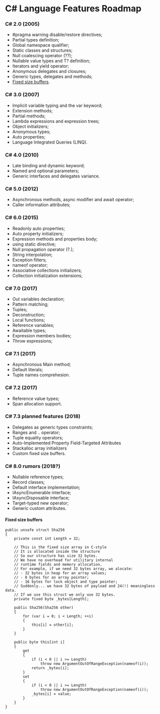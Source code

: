 # C# Language Features Roadmap
### C# 2.0 (2005)
- #pragma warning disable/restore directives;
- Partial types definition;
- Global namespace qualifier;
- Static classes and structures;
- Null coalescing operator (??);
- Nullable value types and T? definition;
- Iterators and yield operator;
- Anonymous delegates and closures;
- Generic types, delegates and methods;
- [Fixed size buffers](#fixed-size-buffers).

### C# 3.0 (2007)
- Implicit variable typing and the var keyword;
- Extension methods;
- Partial methods;
- Lambda expressions and expression trees;
- Object initializers;
- Anonymous types;
- Auto properties;
- Language Integrated Queries (LINQ).

### C# 4.0 (2010)
- Late binding and dynamic keyword;
- Named and optional parameters;
- Generic interfaces and delegates variance.

### C# 5.0 (2012)
- Asynchronous methods, async modifier and await operator;
- Caller information attributes;

### C# 6.0 (2015)
- Readonly auto properties;
- Auto property initializers;
- Expression methods and properties body;
- using static directive;
- Null propagation operator (?.);
- String interpolation;
- Exception filters;
- nameof operator;
- Associative collections initializers;
- Collection initialization extensions;

### C# 7.0 (2017)
- Out variables declaration;
- Pattern matching;
- Tuples;
- Deconstruction;
- Local functions;
- Reference variables;
- Awaitable types;
- Expression members bodies;
- Throw expressions;

### C# 7.1 (2017)
- Asynchronous Main method;
- Default literals;
- Tuple names comprehesion.

### C# 7.2 (2017)
- Reference value types;
- Span allocation support.

### C# 7.3 planned features (2018)
- Delegates as generic types constraints;
- Ranges and .. operator;
- Tuple equality operators;
- Auto-Implemented Property Field-Targeted Attributes
- Stackalloc array initializers
- Custom fixed size buffers.

### C# 8.0 rumors (2018?)
- Nullable reference types;
- Record classes;
- Default interface implementation;
- IAsyncEnumerable interface;
- IAsyncDisposable interface;
- Target-typed new operator;
- Generic custom attributes.

#### Fixed size buffers
```
public unsafe struct Sha256
{
    private const int Length = 32;

    // This is the fixed size array in C-style
    // It is allocated inside the structure
    // So our structure has size 32 bytes.
    // We have no overhead for utilitary internal 
    // runtime fields and memory allocation.
    // For example, if we need 32 bytes array, we alocate:
    // - 32 bytes in heap for an array values;
    // - 8 bytes for an array pointer;
    // - 16 bytes for lock object and type pointer;
    // Suddenly... we have 32 bytes of payload and 24(!) meaningless data.
    // If we use this struct we only use 32 bytes.
    private fixed byte _bytes[Length];
    
    public Sha256(Sha256 other)
    {
        for (var i = 0; i < Length; ++i)
        {
            this[i] = other[i];
        }
    }
    
    public byte this[int i]
    {
        get
        {
            if (i < 0 || i >= Length)
                throw new ArgumentOutOfRangeException(nameof(i));
            return _bytes[i];
        }
        set
        {
            if (i < 0 || i >= Length)
                throw new ArgumentOutOfRangeException(nameof(i));
            _bytes[i] = value;
        }
    }
}
```
